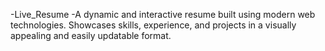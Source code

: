 -Live_Resume
-A dynamic and interactive resume built using modern web technologies. Showcases skills, experience, and projects in a visually appealing and easily updatable format.
